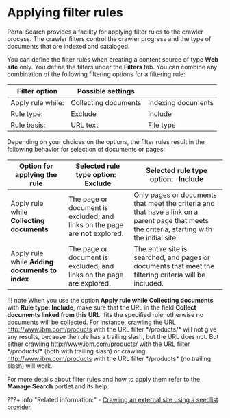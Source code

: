 # Applying filter rules

Portal Search provides a facility for applying filter rules to the crawler process. The crawler filters control the crawler progress and the type of documents that are indexed and cataloged.

You can define the filter rules when creating a content source of type **Web site** only. You define the filters under the **Filters** tab. You can combine any combination of the following filtering options for a filtering rule:

|Filter option|Possible settings| |
|-------------|-----------------|--|
|Apply rule while:|Collecting documents|Indexing documents|
|Rule type:|Exclude|Include|
|Rule basis:|URL text|File type|

Depending on your choices on the options, the filter rules result in the following behavior for selection of documents or pages:

|Option for applying the rule|Selected rule type option:   Exclude|Selected rule type option:   Include|
|----------------------------|------------------------------------|------------------------------------|
|Apply rule while **Collecting documents**|The page or document is excluded, and links on the page are **not** explored.|Only pages or documents that meet the criteria and that have a link on a parent page that meets the criteria, starting with the initial site.|
|Apply rule while **Adding documents to index**|The page or document is excluded, and links on the page are explored.|The entire site is searched, and pages or documents that meet the filtering criteria will be included.|

!!! note
    When you use the option **Apply rule while Collecting documents** with **Rule type: Include**, make sure that the URL in the field **Collect documents linked from this URL:** fits the specified rule; otherwise no documents will be collected. For instance, crawling the URL http://www.ibm.com/products with the URL filter \*/products/\* will not give any results, because the rule has a trailing slash, but the URL does not. But either crawling http://www.ibm.com/products/ with the URL filter \*/products/\* \(both with trailing slash\) or crawling http://www.ibm.com/products with the URL filter \*/products\* \(no trailing slash\) will work.

For more details about filter rules and how to apply them refer to the **Manage Search** portlet and its help.


???+ info "Related information:"
    - [Crawling an external site using a seedlist provider](../../searching_crawling_portal_sites/srtseedlistcreate.md)

